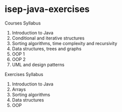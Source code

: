 # isep-java-exercises

Courses Syllabus 
1. Introduction to Java
2. Conditional and iterative structures
3. Sorting algorithms, time complexity and recursivity 
4. Data structures, trees and graphs
5. OOP 1
6. OOP 2
7. UML and design patterns 

Exercises Syllabus
1. Introduction to Java
2. Arrays
3. Sorting algorithms 
4. Data structures
5. OOP
